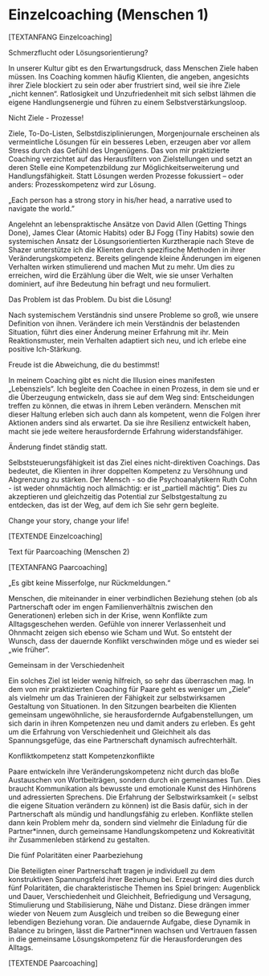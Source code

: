 # Einzelcoaching (Menschen 1)

[TEXTANFANG Einzelcoaching]

Schmerzflucht oder Lösungsorientierung?

In unserer Kultur gibt es den Erwartungsdruck, dass Menschen Ziele haben müssen. Ins Coaching kommen häufig Klienten, die angeben, angesichts ihrer Ziele blockiert zu sein oder aber frustriert sind, weil sie ihre Ziele „nicht kennen“. Ratlosigkeit und Unzufriedenheit mit sich selbst lähmen die eigene Handlungsenergie und führen zu einem Selbstverstärkungsloop.

Nicht Ziele - Prozesse!

Ziele, To-Do-Listen, Selbstdisziplinierungen, Morgenjournale erscheinen als vermeintliche Lösungen für ein besseres Leben, erzeugen aber vor allem Stress durch das Gefühl des Ungenügens. Das von mir praktizierte Coaching verzichtet auf das Herausfiltern von Zielstellungen und setzt an deren Stelle eine Kompetenzbildung zur Möglichkeitserweiterung und Handlungsfähigkeit. Statt Lösungen werden Prozesse fokussiert – oder anders: Prozesskompetenz wird zur Lösung.

„Each person has a strong story in his/her head, a narrative used to navigate the world.”

Angelehnt an lebenspraktische Ansätze von David Allen (Getting Things Done), James Clear (Atomic Habits) oder BJ Fogg (Tiny Habits) sowie den systemischen Ansatz der Lösungsorientierten Kurztherapie nach Steve de Shazer unterstütze ich die Klienten durch spezifische Methoden in ihrer Veränderungskompetenz. Bereits gelingende kleine Änderungen im eigenen Verhalten wirken stimulierend und machen Mut zu mehr. Um dies zu erreichen, wird die Erzählung über die Welt, wie sie unser Verhalten dominiert, auf ihre Bedeutung hin befragt und neu formuliert.

Das Problem ist das Problem. Du bist die Lösung!

Nach systemischem Verständnis sind unsere Probleme so groß, wie unsere Definition von ihnen. Verändere ich mein Verständnis der belastenden Situation, führt dies einer Änderung meiner Erfahrung mit ihr. Mein Reaktionsmuster, mein Verhalten adaptiert sich neu, und ich erlebe eine positive Ich-Stärkung.

Freude ist die Abweichung, die du bestimmst!

In meinem Coaching gibt es nicht die Illusion eines manifesten „Lebensziels“. Ich begleite den Coachee in einen Prozess, in dem sie und er die Überzeugung entwickeln, dass sie auf dem Weg sind: Entscheidungen treffen zu können, die etwas in ihrem Leben verändern. Menschen mit dieser Haltung erleben sich auch dann als kompetent, wenn die Folgen ihrer Aktionen anders sind als erwartet. Da sie ihre Resilienz entwickelt haben, macht sie jede weitere herausfordernde Erfahrung widerstandsfähiger.

Änderung findet ständig statt.

Selbststeuerungsfähigkeit ist das Ziel eines nicht-direktiven Coachings. Das bedeutet, die Klienten in ihrer doppelten Kompetenz zu Versöhnung und Abgrenzung zu stärken. Der Mensch - so die Psychoanalytikern Ruth Cohn - ist weder ohnmächtig noch allmächtig: er ist „partiell mächtig“. Dies zu akzeptieren und gleichzeitig das Potential zur Selbstgestaltung zu entdecken, das ist der Weg, auf dem ich Sie sehr gern begleite.

Change your story, change your life!

[TEXTENDE Einzelcoaching]

Text für Paarcoaching (Menschen 2)

[TEXTANFANG Paarcoaching]

„Es gibt keine Misserfolge, nur Rückmeldungen.“

Menschen, die miteinander in einer verbindlichen Beziehung stehen (ob als Partnerschaft oder im engen Familienverhältnis zwischen den Generationen) erleben sich in der Krise, wenn Konflikte zum Alltagsgeschehen werden. Gefühle von innerer Verlassenheit und Ohnmacht zeigen sich ebenso wie Scham und Wut. So entsteht der Wunsch, dass der dauernde Konflikt verschwinden möge und es wieder sei „wie früher“.

Gemeinsam in der Verschiedenheit

Ein solches Ziel ist leider wenig hilfreich, so sehr das überraschen mag. In dem von mir praktizierten Coaching für Paare geht es weniger um „Ziele“ als vielmehr um das Trainieren der Fähigkeit zur selbstwirksamen Gestaltung von Situationen. In den Sitzungen bearbeiten die Klienten gemeinsam ungewöhnliche, sie herausfordernde Aufgabenstellungen, um sich darin in ihren Kompetenzen neu und damit anders zu erleben. Es geht um die Erfahrung von Verschiedenheit und Gleichheit als das Spannungsgefüge, das eine Partnerschaft dynamisch aufrechterhält.

Konfliktkompetenz statt Kompetenzkonflikte

Paare entwickeln ihre Veränderungskompetenz nicht durch das bloße Austauschen von Wortbeiträgen, sondern durch ein gemeinsames Tun. Dies braucht Kommunikation als bewusste und emotionale Kunst des Hinhörens und adressierten Sprechens. Die Erfahrung der Selbstwirksamkeit (= selbst die eigene Situation verändern zu können) ist die Basis dafür, sich in der Partnerschaft als mündig und handlungsfähig zu erleben. Konflikte stellen dann kein Problem mehr da, sondern sind vielmehr die Einladung für die Partner*innen, durch gemeinsame Handlungskompetenz und Kokreativität ihr Zusammenleben stärkend zu gestalten.

Die fünf Polaritäten einer Paarbeziehung

Die Beteiligten einer Partnerschaft tragen je individuell zu dem konstruktiven Spannungsfeld ihrer Beziehung bei. Erzeugt wird dies durch fünf Polaritäten, die charakteristische Themen ins Spiel bringen: Augenblick und Dauer, Verschiedenheit und Gleichheit, Befriedigung und Versagung, Stimulierung und Stabilisierung, Nähe und Distanz. Diese drängen immer wieder von Neuem zum Ausgleich und treiben so die Bewegung einer lebendigen Beziehung voran. Die andauernde Aufgabe, diese Dynamik in Balance zu bringen, lässt die Partner*innen wachsen und Vertrauen fassen in die gemeinsame Lösungskompetenz für die Herausforderungen des Alltags.

[TEXTENDE Paarcoaching]
